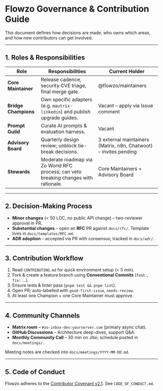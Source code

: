 # Flowzo Governance & Contribution Guide

This document defines how decisions are made, who owns which areas, and how new contributors can get involved.

---

## 1. Roles & Responsibilities

| Role | Responsibilities | Current Holder |
|------|------------------|----------------|
| **Core Maintainer** | Release cadence, security CVE triage, final merge gate. | @flowzo/maintainers |
| **Bridge Champions** | Own specific adapters (e.g. `mautrix-linkedin`) and publish upgrade guides. | Vacant – apply via Issue comment |
| **Prompt Guild** | Curate AI prompts & evaluation harness. | Vacant |
| **Advisory Board** | Quarterly design review; unblock tie-break decisions. | 3 external maintainers (Matrix, n8n, Chatwoot) – invites pending |
| **Stewards** | Moderate roadmap via Zo World RFC process; can veto breaking changes with rationale. | Core Maintainers + Advisory Board |

---

## 2. Decision-Making Process

* **Minor changes** (< 50 LOC, no public API change) – two-reviewer approval in PR.
* **Substantial changes** – open an **RFC** PR against `docs/rfc/`.  Template lives in `docs/templates/RFC.md`.
* **ADR adoption** – accepted via PR with consensus; tracked in `docs/adr/`.

---

## 3. Contribution Workflow

1. Read `CONTRIBUTING.md` for quick environment setup (< 5 min).
2. Fork & create a feature branch using **Conventional Commits** (`feat:`, `fix:` …).
3. Ensure tests & linter pass (`pnpm test && pnpm lint`).
4. Open PR; auto-labelled with `good-first-issue`, `needs-review`.
5. At least one Champion + one Core Maintainer must approve.

---

## 4. Community Channels

* **Matrix room** – `#zo-inbox-dev:yourserver.com` (primary async chat).
* **GitHub Discussions** – Architecture deep-dives, support Q&A.
* **Monthly Community Call** – 30 min on Jitsi; schedule posted in `docs/meetings/`.

Meeting notes are checked into `docs/meetings/YYYY-MM-DD.md`.

---

## 5. Code of Conduct

Flowzo adheres to the [Contributor Covenant v2.1](https://www.contributor-covenant.org/).  See `CODE_OF_CONDUCT.md`. 